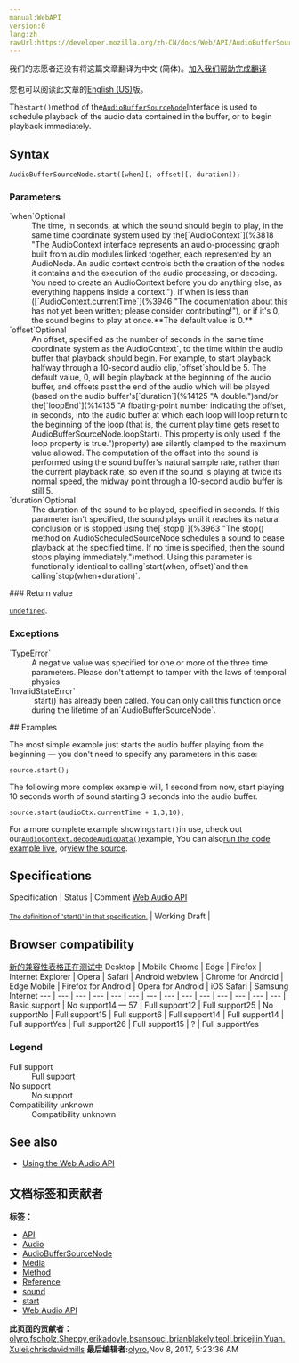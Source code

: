 ```yaml
---
manual:WebAPI
version:0
lang:zh
rawUrl:https://developer.mozilla.org/zh-CN/docs/Web/API/AudioBufferSourceNode/start
---
```




<bdi>我们的志愿者还没有将这篇文章翻译为<bdi>中文 (简体)</bdi>。[加入我们帮助完成翻译](%22853 "")<br></br>您也可以阅读此文章的[English (US)](%14138 "")版。</bdi>






The`start()`method of the[`AudioBufferSourceNode`](%3873 "The AudioBufferSourceNode interface is an AudioScheduledSourceNode which represents an audio source consisting of in-memory audio data, stored in an AudioBuffer. It's especially useful for playing back audio which has particularly stringent timing accuracy requirements, such as for sounds that must match a specific rhythm and can be kept in memory rather than being played from disk or the network.")Interface is used to schedule playback of the audio data contained in the buffer, or to begin playback immediately.



## Syntax<a name="Syntax"></a>

```
AudioBufferSourceNode.start([when][, offset][, duration]);

```

### Parameters<a name="Parameters"></a>
<dl><dt id=''>`when`Optional</dt><dd>The time, in seconds, at which the sound should begin to play, in the same time coordinate system used by the[`AudioContext`](%3818 "The AudioContext interface represents an audio-processing graph built from audio modules linked together, each represented by an AudioNode. An audio context controls both the creation of the nodes it contains and the execution of the audio processing, or decoding. You need to create an AudioContext before you do anything else, as everything happens inside a context."). If`when`is less than ([`AudioContext.currentTime`](%3946 "The documentation about this has not yet been written; please consider contributing!"), or if it&#39;s 0, the sound begins to play at once.**The default value is 0.**</dd><dt id=''>`offset`Optional</dt><dd>An offset, specified as the number of seconds in the same time coordinate system as the`AudioContext`, to the time within the audio buffer that playback should begin. For example, to start playback halfway through a 10-second audio clip,`offset`should be 5. The default value, 0, will begin playback at the beginning of the audio buffer, and offsets past the end of the audio which will be played (based on the audio buffer&#39;s[`duration`](%14125 "A double.")and/or the[`loopEnd`](%14135 "A floating-point number indicating the offset, in seconds, into the audio buffer at which each loop will loop return to the beginning of the loop (that is, the current play time gets reset to AudioBufferSourceNode.loopStart). This property is only used if the loop property is true.")property) are silently clamped to the maximum value allowed. The computation of the offset into the sound is performed using the sound buffer&#39;s natural sample rate, rather than the current playback rate, so even if the sound is playing at twice its normal speed, the midway point through a 10-second audio buffer is still 5.</dd><dt id=''>`duration`Optional</dt><dd>The duration of the sound to be played, specified in seconds. If this parameter isn&#39;t specified, the sound plays until it reaches its natural conclusion or is stopped using the[`stop()`](%3963 "The stop() method on AudioScheduledSourceNode schedules a sound to cease playback at the specified time. If no time is specified, then the sound stops playing immediately.")method. Using this parameter is functionally identical to calling`start(when, offset)`and then calling`stop(when+duration)`.</dd></dl>
### Return value<a name="Return_value"></a>


[`undefined`](%14139 "The global undefined property represents the primitive value undefined. It is one of JavaScript's primitive types.").


### Exceptions<a name="Exceptions"></a>
<dl><dt id=''>`TypeError`</dt><dd>A negative value was specified for one or more of the three time parameters. Please don&#39;t attempt to tamper with the laws of temporal physics.</dd><dt id=''>`InvalidStateError`</dt><dd>`start()`has already been called. You can only call this function once during the lifetime of an`AudioBufferSourceNode`.</dd></dl>
## Examples<a name="Examples"></a>


The most simple example just starts the audio buffer playing from the beginning — you don&#39;t need to specify any parameters in this case:


```
source.start();
```


The following more complex example will, 1 second from now, start playing 10 seconds worth of sound starting 3 seconds into the audio buffer.


```
source.start(audioCtx.currentTime + 1,3,10);
```


For a more complete example showing`start()`in use, check out our[`AudioContext.decodeAudioData()`](%3948 "The documentation about this has not yet been written; please consider contributing!")example, You can also[run the code example live](%22760 ""), or[view the source](%22761 "").



## Specifications<a name="Specifications"></a>
Specification | Status | Comment 
[Web Audio API<br></br><small>The definition of &#39;start()&#39; in that specification.</small>](%22854 "") | Working Draft |  


## Browser compatibility<a name="Browser_compatibility"></a>
[新的兼容性表格正在测试中<i></i>](%3360 "")
<abbr>Desktop<i></i></abbr> | <abbr>Mobile<i></i></abbr> 
<abbr>Chrome<i></i></abbr> | <abbr>Edge<i></i></abbr> | <abbr>Firefox<i></i></abbr> | <abbr>Internet Explorer<i></i></abbr> | <abbr>Opera<i></i></abbr> | <abbr>Safari<i></i></abbr> | <abbr>Android webview<i></i></abbr> | <abbr>Chrome for Android<i></i></abbr> | <abbr>Edge Mobile<i></i></abbr> | <abbr>Firefox for Android<i></i></abbr> | <abbr>Opera for Android<i></i></abbr> | <abbr>iOS Safari<i></i></abbr> | <abbr>Samsung Internet<i></i></abbr> 
 ---  |  ---  |  ---  |  ---  |  ---  |  ---  |  ---  |  ---  |  ---  |  ---  |  ---  |  ---  |  ---  |  ---  | 
Basic support | <abbr>No support</abbr>14 — 57 | <abbr>Full support</abbr>12 | <abbr>Full support</abbr>25 | <abbr>No support</abbr>No | <abbr>Full support</abbr>15 | <abbr>Full support</abbr>6 | <abbr>Full support</abbr>14 | <abbr>Full support</abbr>14 | <abbr>Full support</abbr>Yes | <abbr>Full support</abbr>26 | <abbr>Full support</abbr>15 | <abbr>?</abbr> | <abbr>Full support</abbr>Yes 


### Legend<a name="Legend"></a>
<dl><dt id=''><abbr>Full support</abbr></dt><dd>Full support</dd><dt id=''><abbr>No support</abbr></dt><dd>No support</dd><dt id=''><abbr>Compatibility unknown</abbr></dt><dd>Compatibility unknown</dd></dl>


## See also<a name="See_also"></a>

* [Using the Web Audio API](%3743 "")



## 文档标签和贡献者
**标签：**
* [API](%50 "")
* [Audio](%3822 "")
* [AudioBufferSourceNode](%22791 "")
* [Media](%3827 "")
* [Method](%14476 "")
* [Reference](%3381 "")
* [sound](%3973 "")
* [start](%22795 "")
* [Web Audio API](%3830 "")

**此页面的贡献者：**[olyro](%22855 ""),[fscholz](%60 ""),[Sheppy](%405 ""),[erikadoyle](%3894 ""),[bsansouci](%22856 ""),[brianblakely](%22857 ""),[teoli](%160 ""),[bricejlin](%22858 ""),[Yuan.Xulei](%22859 ""),[chrisdavidmills](%3495 "")
**最后编辑者:**[olyro](%22855 ""),<time>Nov 8, 2017, 5:23:36 AM</time>


